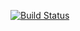  [![Build Status](https://secure.travis-ci.org/chrisfjones/coffeecloud.png)](http://travis-ci.org/chrisfjones/coffeecloud)
